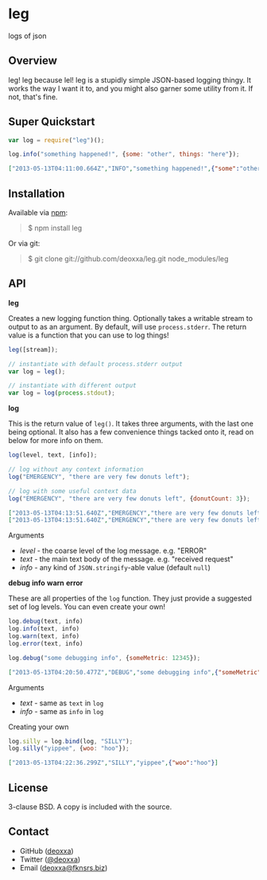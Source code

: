 leg
===

logs of json

Overview
--------

leg! leg because lel! leg is a stupidly simple JSON-based logging thingy. It 
works the way I want it to, and you might also garner some utility from it.
If not, that's fine.

Super Quickstart
----------------

```javascript
var log = require("leg")();

log.info("something happened!", {some: "other", things: "here"});
```

```json
["2013-05-13T04:11:00.664Z","INFO","something happened!",{"some":"other","things":"here"}]
```

Installation
------------

Available via [npm](http://npmjs.org/):

> $ npm install leg

Or via git:

> $ git clone git://github.com/deoxxa/leg.git node_modules/leg

API
---

**leg**

Creates a new logging function thing. Optionally takes a writable stream to
output to as an argument. By default, will use `process.stderr`. The return
value is a function that you can use to log things!

```javascript
leg([stream]);
```

```javascript
// instantiate with default process.stderr output
var log = leg();

// instantiate with different output
var log = log(process.stdout);
```

**log**

This is the return value of `leg()`. It takes three arguments, with the last one
being optional. It also has a few convenience things tacked onto it, read on
below for more info on them.

```javascript
log(level, text, [info]);
```

```javascript
// log without any context information
log("EMERGENCY", "there are very few donuts left");

// log with some useful context data
log("EMERGENCY", "there are very few donuts left", {donutCount: 3});
```

```json
["2013-05-13T04:13:51.640Z","EMERGENCY","there are very few donuts left",null]
["2013-05-13T04:13:51.640Z","EMERGENCY","there are very few donuts left",{"donutCount":3}]
```

Arguments

* _level_ - the coarse level of the log message. e.g. "ERROR"
* _text_ - the main text body of the message. e.g. "received request"
* _info_ - any kind of `JSON.stringify`-able value (default `null`)

**debug**
**info**
**warn**
**error**

These are all properties of the `log` function. They just provide a suggested
set of log levels. You can even create your own!

```javascript
log.debug(text, info)
log.info(text, info)
log.warn(text, info)
log.error(text, info)
```

```javascript
log.debug("some debugging info", {someMetric: 12345});
```

```json
["2013-05-13T04:20:50.477Z","DEBUG","some debugging info",{"someMetric":12345}]
```

Arguments

* _text_ - same as `text` in `log`
* _info_ - same as `info` in `log`

Creating your own

```javascript
log.silly = log.bind(log, "SILLY");
log.silly("yippee", {woo: "hoo"});
```

```json
["2013-05-13T04:22:36.299Z","SILLY","yippee",{"woo":"hoo"}]
```

License
-------

3-clause BSD. A copy is included with the source.

Contact
-------

* GitHub ([deoxxa](http://github.com/deoxxa))
* Twitter ([@deoxxa](http://twitter.com/deoxxa))
* Email ([deoxxa@fknsrs.biz](mailto:deoxxa@fknsrs.biz))
